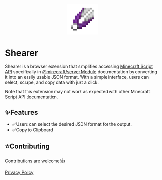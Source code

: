 <p align="center"><img src="./images/shearer.png" width="100"></p>

# Shearer

Shearer is a browser extension that simplifies accessing [Minecraft Script API](https://learn.microsoft.com/en-us/minecraft/creator/scriptapi/?view=minecraft-bedrock-stable) specifically in [@minecraft/server Module](https://learn.microsoft.com/en-us/minecraft/creator/scriptapi/minecraft/server/minecraft-server?view=minecraft-bedrock-stable) documentation by converting it into an easily usable JSON format. With a simple interface, users can select, scrape, and copy data with just a click.

Note that this extension may not work as expected with other Minecraft Script API documentation.

## ✨Features

- ✅Users can select the desired JSON format for the output.
- ✅Copy to Clipboard

## ⭐Contributing

Contributions are welcome!👍

[Privacy Policy](./docs/PRIVACY_POLICY.md)